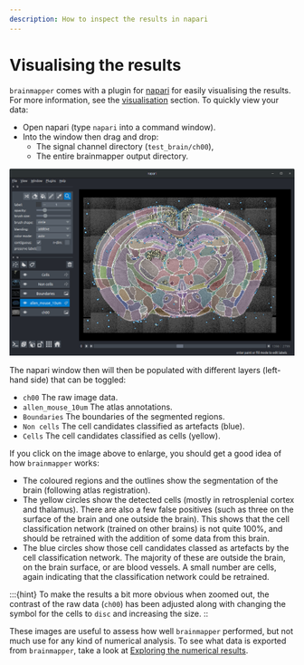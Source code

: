 ```yaml
---
description: How to inspect the results in napari
---
```


# Visualising the results

`brainmapper` comes with a plugin for [napari](https://napari.org/) for easily visualising the results.
For more information, see the [visualisation](/documentation/brainglobe-workflows/brainmapper/visualisation.md) section.
To quickly view your data:

- Open napari (type `napari` into a command window).
- Into the window then drag and drop:
  - The signal channel directory (`test_brain/ch00`),
  - The entire brainmapper output directory.

![brainmapper results viewed in napari](../images/brainmapper_results.png)

The napari window then will then be populated with different layers (left-hand side) that can be toggled:

- `ch00` The raw image data.
- `allen_mouse_10um` The atlas annotations.
- `Boundaries` The boundaries of the segmented regions.
- `Non cells` The cell candidates classified as artefacts (blue).
- `Cells` The cell candidates classified as cells (yellow).

If you click on the image above to enlarge, you should get a good idea of how `brainmapper` works:

- The coloured regions and the outlines show the segmentation of the brain (following atlas registration).
- The yellow circles show the detected cells (mostly in retrosplenial cortex and thalamus). There are also a few false positives (such as three on the surface of the brain and one outside the brain). This shows that the cell classification network (trained on other brains) is not quite 100%, and should be retrained with the addition of some data from this brain.
- The blue circles show those cell candidates classed as artefacts by the cell classification network. The majority of these are outside the brain, on the brain surface, or are blood vessels. A small number are cells, again indicating that the classification network could be retrained.

:::{hint}
To make the results a bit more obvious when zoomed out, the contrast of the raw data (`ch00`) has been adjusted along with changing the symbol for the cells to `disc` and increasing the size.
::

These images are useful to assess how well `brainmapper` performed, but not much use for any kind of numerical analysis.
To see what data is exported from `brainmapper`, take a look at [Exploring the numerical results](exploring-the-numerical-results).
